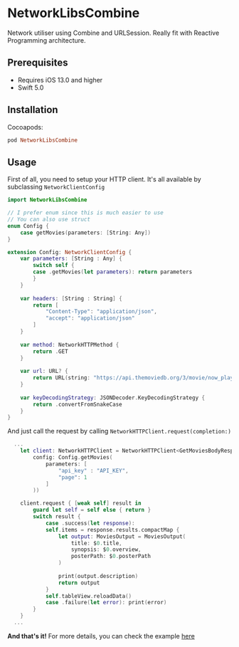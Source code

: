 # NetworkLibsCombine
Network utiliser using Combine and URLSession. Really fit with Reactive Programming architecture.

## Prerequisites
- Requires iOS 13.0 and higher
- Swift 5.0

## Installation
Cocoapods:
```ruby
pod NetworkLibsCombine
```

## Usage
First of all, you need to setup your HTTP client. It's all available by subclassing `NetworkClientConfig`
```swift
import NetworkLibsCombine

// I prefer enum since this is much easier to use
// You can also use struct
enum Config {
    case getMovies(parameters: [String: Any])
}

extension Config: NetworkClientConfig {
    var parameters: [String : Any] {
        switch self {
        case .getMovies(let parameters): return parameters
        }
    }
    
    var headers: [String : String] {
        return [
            "Content-Type": "application/json",
            "accept": "application/json"
        ]
    }
    
    var method: NetworkHTTPMethod {
        return .GET
    }
    
    var url: URL? {
        return URL(string: "https://api.themoviedb.org/3/movie/now_playing")
    }
    
    var keyDecodingStrategy: JSONDecoder.KeyDecodingStrategy {
        return .convertFromSnakeCase
    }
}
```
And just call the request by calling `NetworkHTTPClient.request(completion:)`
```swift
  ...
    let client: NetworkHTTPClient = NetworkHTTPClient<GetMoviesBodyResponse>(
        config: Config.getMovies(
            parameters: [
                "api_key" : "API_KEY",
                "page": 1
            ]
        ))

    client.request { [weak self] result in
        guard let self = self else { return }
        switch result {
            case .success(let response):
            self.items = response.results.compactMap {
                let output: MoviesOutput = MoviesOutput(
                    title: $0.title,
                    synopsis: $0.overview,
                    posterPath: $0.posterPath
                )
            
                print(output.description)
                return output
            }
            self.tableView.reloadData()
            case .failure(let error): print(error)
        }
    }
  ...
```
**And that's it!** For more details, you can check the example [here](https://github.com/mazmik25/NetworkLibsCombine/tree/main/NetworkLibsCombineExample)
